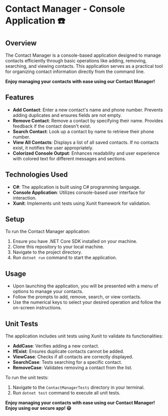 # Contact Manager - Console Application :phone:


## Overview
The Contact Manager is a console-based application designed to manage contacts efficiently through basic operations like adding, removing, searching, and viewing contacts. This application serves as a practical tool for organizing contact information directly from the command line.

**Enjoy managing your contacts with ease using our Contact Manager!**

## Features
- **Add Contact**: Enter a new contact's name and phone number. Prevents adding duplicates and ensures fields are not empty.
- **Remove Contact**: Remove a contact by specifying their name. Provides feedback if the contact doesn't exist.
- **Search Contact**: Look up a contact by name to retrieve their phone number.
- **View All Contacts**: Displays a list of all saved contacts. If no contacts exist, it notifies the user appropriately.
- **Colorized Console Output**: Enhances readability and user experience with colored text for different messages and sections.

## Technologies Used
- **C#**: The application is built using C# programming language.
- **Console Application**: Utilizes console-based user interface for interaction.
- **Xunit**: Implements unit tests using Xunit framework for validation.

## Setup
To run the Contact Manager application:
1. Ensure you have .NET Core SDK installed on your machine.
2. Clone this repository to your local machine.
3. Navigate to the project directory.
4. Run `dotnet run` command to start the application.

## Usage
- Upon launching the application, you will be presented with a menu of options to manage your contacts.
- Follow the prompts to add, remove, search, or view contacts.
- Use the numerical keys to select your desired operation and follow the on-screen instructions.

## Unit Tests
The application includes unit tests using Xunit to validate its functionalities:
- **AddCase**: Verifies adding a new contact.
- **IfExist**: Ensures duplicate contacts cannot be added.
- **ViewCase**: Checks if all contacts are correctly displayed.
- **SearchCase**: Tests searching for a specific contact.
- **RemoveCase**: Validates removing a contact from the list.

To run the unit tests:
1. Navigate to the `ContactManagerTests` directory in your terminal.
2. Run `dotnet test` command to execute all unit tests.

**Enjoy managing your contacts with ease using our Contact Manager! Enjoy using our secure app! :smiley:**

